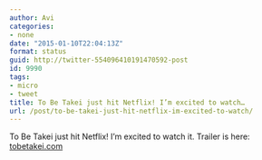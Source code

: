 ```yaml
---
author: Avi
categories:
- none
date: "2015-01-10T22:04:13Z"
format: status
guid: http://twitter-554096410191470592-post
id: 9990
tags:
- micro
- tweet
title: To Be Takei just hit Netflix! I’m excited to watch…
url: /post/to-be-takei-just-hit-netflix-im-excited-to-watch/
---
```

To Be Takei just hit Netflix! I’m excited to watch it. Trailer is here: [tobetakei.com](http://www.tobetakei.com/)